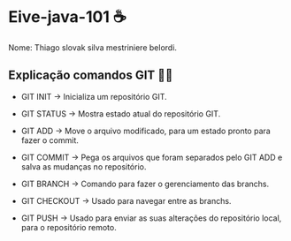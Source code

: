 # Eive-java-101 :coffee:

Nome: Thiago slovak silva mestriniere belordi.



## Explicação comandos GIT :man_teacher:	

- GIT INIT -> Inicializa um repositório GIT.

- GIT STATUS -> Mostra estado atual do repositório GIT.

- GIT ADD -> Move o arquivo modificado, para um estado pronto para fazer o commit.

- GIT COMMIT -> Pega os arquivos que foram separados pelo GIT ADD e salva as mudanças no repositório.

- GIT BRANCH -> Comando para fazer o gerenciamento das branchs.

- GIT CHECKOUT -> Usado para navegar entre as branchs.

- GIT PUSH -> Usado para enviar as suas alterações do repositório local, para o repositório remoto.